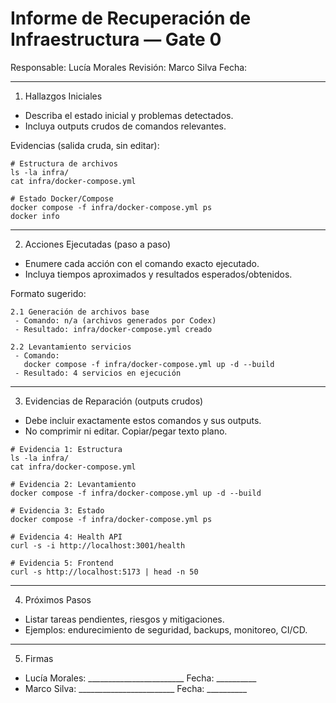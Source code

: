 # Informe de Recuperación de Infraestructura — Gate 0

Responsable: Lucía Morales
Revisión: Marco Silva
Fecha: <YYYY-MM-DD>

---

1. Hallazgos Iniciales
- Describa el estado inicial y problemas detectados.
- Incluya outputs crudos de comandos relevantes.

Evidencias (salida cruda, sin editar):
```
# Estructura de archivos
ls -la infra/
cat infra/docker-compose.yml

# Estado Docker/Compose
docker compose -f infra/docker-compose.yml ps
docker info
```

---

2. Acciones Ejecutadas (paso a paso)
- Enumere cada acción con el comando exacto ejecutado.
- Incluya tiempos aproximados y resultados esperados/obtenidos.

Formato sugerido:
```
2.1 Generación de archivos base
 - Comando: n/a (archivos generados por Codex)
 - Resultado: infra/docker-compose.yml creado

2.2 Levantamiento servicios
 - Comando:
   docker compose -f infra/docker-compose.yml up -d --build
 - Resultado: 4 servicios en ejecución
```

---

3. Evidencias de Reparación (outputs crudos)
- Debe incluir exactamente estos comandos y sus outputs.
- No comprimir ni editar. Copiar/pegar texto plano.

```
# Evidencia 1: Estructura
ls -la infra/
cat infra/docker-compose.yml

# Evidencia 2: Levantamiento
docker compose -f infra/docker-compose.yml up -d --build

# Evidencia 3: Estado
docker compose -f infra/docker-compose.yml ps

# Evidencia 4: Health API
curl -s -i http://localhost:3001/health

# Evidencia 5: Frontend
curl -s http://localhost:5173 | head -n 50
```

---

4. Próximos Pasos
- Listar tareas pendientes, riesgos y mitigaciones.
- Ejemplos: endurecimiento de seguridad, backups, monitoreo, CI/CD.

---

5. Firmas
- Lucía Morales: ________________________  Fecha: __________
- Marco Silva:  ________________________  Fecha: __________

